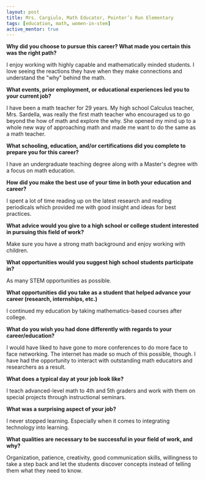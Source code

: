 ```yaml
---
layout: post
title: Mrs. Cargiulo, Math Educator, Pointer’s Run Elementary
tags: [education, math, women-in-stem]
active_mentor: true
---
```


**Why did you choose to pursue this career?  What made you certain this was the right path?**

I enjoy working with highly capable and mathematically minded students.  I love seeing the reactions they have when they make connections and understand the "why" behind the math.

**What events, prior employment, or educational experiences led you to your current job?**

I have been a math teacher for 29 years.  My high school Calculus teacher, Mrs. Sardella, was really the first math teacher who encouraged us to go beyond the how of math and explore the why.  She opened my mind up to a whole new way of approaching math and made me want to do the same as a math teacher.

**What schooling, education, and/or certifications did you complete to prepare you for this career?**

I have an undergraduate teaching degree along with a Master's degree with a focus on math education.

**How did you make the best use of your time in both your education and career?**

I spent a lot of time reading up on the latest research and reading periodicals which provided me with good insight and ideas for best practices.

**What advice would you give to a high school or college student interested in pursuing this field of work?**

Make sure you have a strong math background and enjoy working with children.  

**What opportunities would you suggest high school students participate in?**

As many STEM opportunities as possible.

**What opportunities did you take as a student that helped advance your career (research, internships, etc.)**

I continued my education by taking mathematics-based courses after college.

**What do you wish you had done differently with regards to your career/education?**

I would have liked to have gone to more conferences to do more face to face networking.  The internet has made so much of this possible, though.  I have had the opportunity to interact with outstanding math educators and researchers as a result.

**What does a typical day at your job look like?**

I teach advanced-level math to 4th and 5th graders and work with them on special projects through instructional seminars.

**What was a surprising aspect of your job?**

I never stopped learning.  Especially when it comes to integrating technology into learning.

**What qualities are necessary to be successful in your field of work, and why?**

Organization, patience, creativity, good communication skills, willingness to take a step back and let the students discover concepts instead of telling them what they need to know.
